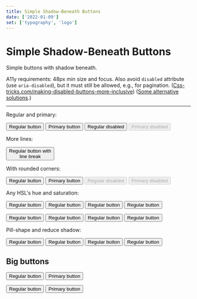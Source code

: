 ```yaml
---
title: Simple Shadow-Beneath Buttons
date: ['2022-01-09']
set: ['typography', 'logo']
---
```


# Simple Shadow-Beneath Buttons

Simple buttons with shadow beneath.

A11y requirements: 48px min size and focus. Also avoid `disabled` attribute (use `aria-disabled`), but it must still be allowed, e.g., for pagination. ([Css-tricks.com/making-disabled-buttons-more-inclusive](//css-tricks.com/making-disabled-buttons-more-inclusive)) ([Some alternative solutions](//stories.justinewin.com/disabled-buttons-dont-have-to-suck-10da0bb6d37e).)

---

Regular and primary:

<p>
<Button>Regular button</Button>
<Button primary>Primary button</Button>
<Button trueDisabled>Regular disabled</Button>
<Button primary disabled>Primary disabled</Button>
</p>

More lines:

<p>
<Button>Regular button with<br>line break</Button>
</p>

With rounded corners:

<p>
<Button class="button--border-radius">Regular button</Button>
<Button class="button--border-radius" primary>Primary button</Button>
<Button class="button--border-radius" disabled>Regular disabled</Button>
<Button class="button--border-radius" primary disabled>Primary disabled</Button>
</p>

Any HSL's hue and saturation:

<p>
<Button hue=1>Regular button</Button>
<Button hue=100>Regular button</Button>
<Button hue=200>Regular button</Button>
<Button hue=300>Regular button</Button>
</p>

<p>
<Button class="button--border-radius" hue=0>Regular button</Button>
<Button class="button--border-radius" hue=100>Regular button</Button>
<Button class="button--border-radius" hue=200>Regular button</Button>
<Button class="button--border-radius" hue=300>Regular button</Button>
</p>

Pill-shape and reduce shadow:

<p>
<Button class="button--pill-radius" hue=0>Regular button</Button>
<Button class="button--pill-radius" hue=100>Regular button</Button>
<Button class="button--pill-radius" hue=200>Regular button</Button>
<Button class="button--pill-radius" hue=300>Regular button</Button>
</p>

<section class="big-buttons">

## Big buttons

<p>
<Button>Regular button</Button>
<Button primary>Primary button</Button>
</p>
<p>
<Button class="button--border-radius">Regular button</Button>
<Button class="button--border-radius" primary>Primary button</Button>
</p>
</section>

<script>
	import Button from '../../libs/Button.svelte';
</script>

<style>
	:global(.button--primary) {
		--hue: 215;
		--saturation: 100%;
	}

	:global(.button--border-radius) {
		border-radius: .5rem;
	}

	:global(.button--pill-radius) {
		border-radius: 5rem;
		--shadow-size: .25em;
	}

	.big-buttons :global(.button) {
		font-size: 1.5em;
	}
</style>
